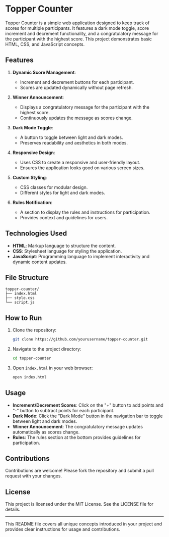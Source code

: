 
# Topper Counter

Topper Counter is a simple web application designed to keep track of scores for multiple participants. It features a dark mode toggle, score increment and decrement functionality, and a congratulatory message for the participant with the highest score. This project demonstrates basic HTML, CSS, and JavaScript concepts.

## Features

1. **Dynamic Score Management**: 
    - Increment and decrement buttons for each participant.
    - Scores are updated dynamically without page refresh.
  
2. **Winner Announcement**:
    - Displays a congratulatory message for the participant with the highest score.
    - Continuously updates the message as scores change.
  
3. **Dark Mode Toggle**:
    - A button to toggle between light and dark modes.
    - Preserves readability and aesthetics in both modes.

4. **Responsive Design**:
    - Uses CSS to create a responsive and user-friendly layout.
    - Ensures the application looks good on various screen sizes.

5. **Custom Styling**:
    - CSS classes for modular design.
    - Different styles for light and dark modes.

6. **Rules Notification**:
    - A section to display the rules and instructions for participation.
    - Provides context and guidelines for users.

## Technologies Used

- **HTML**: Markup language to structure the content.
- **CSS**: Stylesheet language for styling the application.
- **JavaScript**: Programming language to implement interactivity and dynamic content updates.

## File Structure

```
topper-counter/
├── index.html
├── style.css
└── script.js
```

## How to Run

1. Clone the repository:
    ```bash
    git clone https://github.com/yourusername/topper-counter.git
    ```
2. Navigate to the project directory:
    ```bash
    cd topper-counter
    ```
3. Open `index.html` in your web browser:
    ```bash
    open index.html
    ```

## Usage

- **Increment/Decrement Scores**: Click on the "+" button to add points and "-" button to subtract points for each participant.
- **Dark Mode**: Click the "Dark Mode" button in the navigation bar to toggle between light and dark modes.
- **Winner Announcement**: The congratulatory message updates automatically as scores change.
- **Rules**: The rules section at the bottom provides guidelines for participation.

## Contributions

Contributions are welcome! Please fork the repository and submit a pull request with your changes.

## License

This project is licensed under the MIT License. See the LICENSE file for details.

---

This README file covers all unique concepts introduced in your project and provides clear instructions for usage and contributions.
